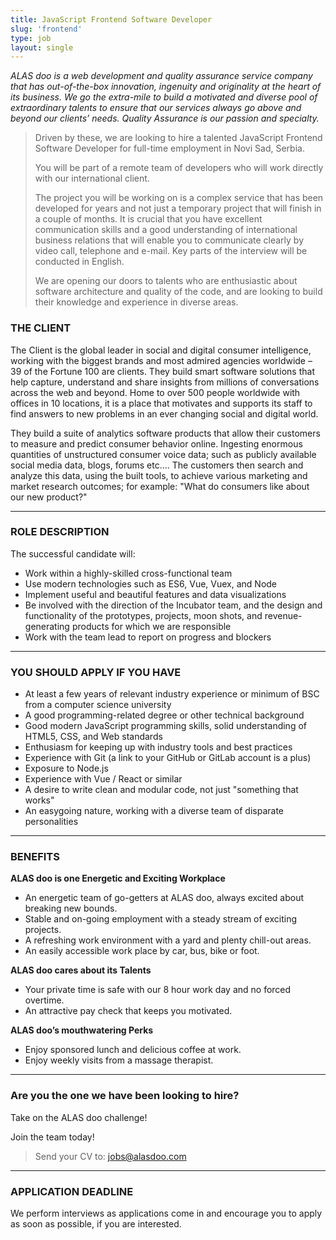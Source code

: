 ```yaml
---
title: JavaScript Frontend Software Developer
slug: 'frontend'
type: job
layout: single
---
```


_ALAS doo is a web development and quality assurance service company that has out-of-the-box innovation, ingenuity and originality at the heart of its business. We go the extra-mile to build a motivated and diverse pool of extraordinary talents to ensure that our services always go above and beyond our clients’ needs. Quality Assurance is our passion and specialty._

> Driven by these, we are looking to hire a talented JavaScript Frontend Software Developer for full-time employment in Novi Sad, Serbia.
>
> You will be part of a remote team of developers who will work directly with our international client.
>
> The project you will be working on is a complex service that has been developed for years and not just a temporary project that will finish in a couple of months. It is crucial that you have excellent communication skills and a good understanding of international business relations that will enable you to communicate clearly by video call, telephone and e-mail. Key parts of the interview will be conducted in English.
>
> We are opening our doors to talents who are enthusiastic about software architecture and quality of the code, and are looking to build their knowledge and experience in diverse areas.

### THE CLIENT

The Client is the global leader in social and digital consumer intelligence, working with the biggest brands and most admired agencies worldwide – 39 of the Fortune 100 are clients.
They build smart software solutions that help capture, understand and share insights from millions of conversations across the web and beyond. Home to over 500 people worldwide with offices in 10 locations, it is a place that motivates and supports its staff to find answers to new problems in an ever changing social and digital world.

They build a suite of analytics software products that allow their customers to measure and predict consumer behavior online. Ingesting enormous quantities of unstructured consumer voice data; such as publicly available social media data, blogs, forums etc.... The customers then search and analyze this data, using the built tools, to achieve various marketing and market research outcomes; for example: "What do consumers like about our new product?"

---

### ROLE DESCRIPTION

The successful candidate will:

- Work within a highly-skilled cross-functional team
- Use modern technologies such as ES6, Vue, Vuex, and Node
- Implement useful and beautiful features and data visualizations
- Be involved with the direction of the Incubator team, and the design and functionality of the prototypes, projects, moon shots, and revenue-generating products for which we are responsible
- Work with the team lead to report on progress and blockers

---

### YOU SHOULD APPLY IF YOU HAVE

- At least a few years of relevant industry experience or minimum of BSC from a computer science university
- A good programming-related degree or other technical background
- Good modern JavaScript programming skills, solid understanding of HTML5, CSS, and Web standards
- Enthusiasm for keeping up with industry tools and best practices
- Experience with Git (a link to your GitHub or GitLab account is a plus)
- Exposure to Node.js
- Experience with Vue / React or similar
- A desire to write clean and modular code, not just "something that works"
- An easygoing nature, working with a diverse team of disparate personalities

---

### BENEFITS

**ALAS doo is one Energetic and Exciting Workplace**

- An energetic team of go-getters at ALAS doo, always excited about breaking new bounds.
- Stable and on-going employment with a steady stream of exciting projects.
- A refreshing work environment with a yard and plenty chill-out areas.
- An easily accessible work place by car, bus, bike or foot.

**ALAS doo cares about its Talents**

- Your private time is safe with our 8 hour work day and no forced overtime.
- An attractive pay check that keeps you motivated.

**ALAS doo’s mouthwatering Perks**

- Enjoy sponsored lunch and delicious coffee at work.
- Enjoy weekly visits from a massage therapist.

---

### Are you the one we have been looking to hire?

Take on the ALAS doo challenge!

Join the team today!

> Send your CV to: <jobs@alasdoo.com>

---

### APPLICATION DEADLINE

We perform interviews as applications come in and encourage you to apply as soon as possible, if you are interested.
